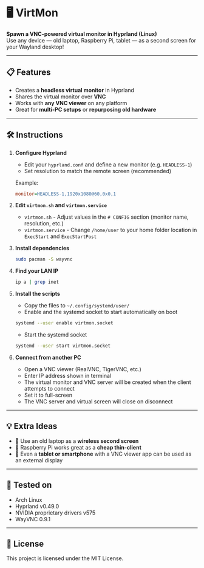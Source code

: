 # 🖥️ VirtMon  
**Spawn a VNC-powered virtual monitor in Hyprland (Linux)**  
Use any device — old laptop, Raspberry Pi, tablet — as a second screen for your Wayland desktop!

---

## 📋 Features
- Creates a **headless virtual monitor** in Hyprland
- Shares the virtual monitor over **VNC**
- Works with **any VNC viewer** on any platform
- Great for **multi-PC setups** or **repurposing old hardware**

---

## 🛠️ Instructions

1. **Configure Hyprland**
   - Edit your `hyprland.conf` and define a new monitor (e.g. `HEADLESS-1`)
   - Set resolution to match the remote screen (recommended)

   Example:
   ```ini
   monitor=HEADLESS-1,1920x1080@60,0x0,1
   ```

2. **Edit `virtmon.sh` and `virtmon.service`**
   - `virtmon.sh` - Adjust values in the `# CONFIG` section (monitor name, resolution, etc.)
   - `virtmon.service` - Change `/home/user` to your home folder location in `ExecStart` and `ExecStartPost` 

3. **Install dependencies**
   ```bash
   sudo pacman -S wayvnc
   ```

4. **Find your LAN IP**
   ```bash
   ip a | grep inet
   ```

5. **Install the scripts**
   - Copy the files to `~/.config/systemd/user/`
   - Enable and the systemd socket to start automatically on boot
   ```bash
   systemd --user enable virtmon.socket
   ```
   - Start the systemd socket
   ```bash
   systemd --user start virtmon.socket
   ```

7. **Connect from another PC**
   - Open a VNC viewer (RealVNC, TigerVNC, etc.)
   - Enter IP address shown in terminal
   - The virtual monitor and VNC server will be created when the client attempts to connect
   - Set it to full-screen
   - The VNC server and virtual screen will close on disconnect

---

## 💡 Extra Ideas

- 🧠 Use an old laptop as a **wireless second screen**
- 🍓 Raspberry Pi works great as a **cheap thin-client**
- 📱 Even a **tablet or smartphone** with a VNC viewer app can be used as an external display

---

## 🧪 Tested on

- Arch Linux
- Hyprland v0.49.0
- NVIDIA proprietary drivers v575
- WayVNC 0.9.1

---

## 🧵 License

This project is licensed under the MIT License.
